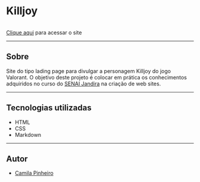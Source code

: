 # Killjoy 

![]()

[Clique aqui](https://camilapinh3iro.github.io/killjoy/) para acessar o site 

---
## Sobre 
Site do tipo lading page para divulgar a personagem Killjoy do jogo Valorant. O objetivo deste projeto é colocar em prática os conhecimentos adquiridos no curso do [SENAI Jandira](https://camilapinh3iro.github.io/killjoy/) na criação de web sites.    

---
## Tecnologias utilizadas 
- HTML
- CSS
- Markdown

---
## Autor 
- [Camila Pinheiro](https://github.com/camilapinh3iro)